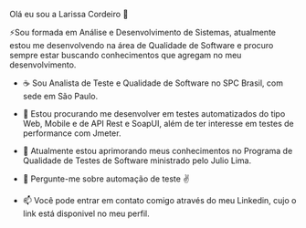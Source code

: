 Olá eu sou a Larissa Cordeiro 👋

⚡Sou formada em Análise e Desenvolvimento de Sistemas, atualmente estou me desenvolvendo na área de Qualidade de Software e procuro sempre estar buscando conhecimentos que agregam no meu desenvolvimento.

- ☕ Sou Analista de Teste e Qualidade de Software no SPC Brasil, com sede em São Paulo.

- 👀 Estou procurando me desenvolver em testes automatizados do tipo Web, Mobile e de API Rest e SoapUI, além de ter interesse em testes de performance com Jmeter.

- 🌱 Atualmente estou aprimorando meus conhecimentos no Programa de Qualidade de Testes de Software ministrado pelo Julio Lima.

- 💬 Pergunte-me sobre automação de teste ✌

- 📫 Você pode entrar em contato comigo através do meu Linkedin, cujo o link está disponivel no meu perfil.
